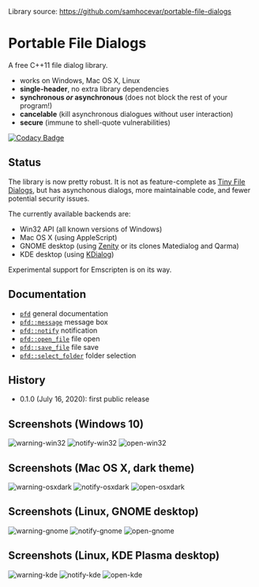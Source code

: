 Library source: https://github.com/samhocevar/portable-file-dialogs

# Portable File Dialogs

A free C++11 file dialog library.

-   works on Windows, Mac OS X, Linux
-   **single-header**, no extra library dependencies
-   **synchronous *or* asynchronous** (does not block the rest of your program!)
-   **cancelable** (kill asynchronous dialogues without user interaction)
-   **secure** (immune to shell-quote vulnerabilities)

[![Codacy Badge](https://app.codacy.com/project/badge/Grade/a25d3fd6959a4333871f630ac70b6e09)](https://www.codacy.com/manual/samhocevar/portable-file-dialogs?utm_source=github.com&amp;utm_medium=referral&amp;utm_content=samhocevar/portable-file-dialogs&amp;utm_campaign=Badge_Grade)

## Status

The library is now pretty robust. It is not as feature-complete as
[Tiny File Dialogs](https://sourceforge.net/projects/tinyfiledialogs/),
but has asynchonous dialogs, more maintainable code, and fewer potential
security issues.

The currently available backends are:

-   Win32 API (all known versions of Windows)
-   Mac OS X (using AppleScript)
-   GNOME desktop (using [Zenity](https://en.wikipedia.org/wiki/Zenity) or its clones Matedialog and Qarma)
-   KDE desktop (using [KDialog](https://github.com/KDE/kdialog))

Experimental support for Emscripten is on its way.

## Documentation

-   [`pfd`](doc/pfd.md) general documentation
-   [`pfd::message`](doc/message.md) message box
-   [`pfd::notify`](doc/notify.md) notification
-   [`pfd::open_file`](doc/open_file.md) file open
-   [`pfd::save_file`](doc/save_file.md) file save
-   [`pfd::select_folder`](doc/select_folder.md) folder selection

## History

-   0.1.0 (July 16, 2020): first public release

## Screenshots (Windows 10)

![warning-win32](https://user-images.githubusercontent.com/245089/47136607-76919a00-d2b4-11e8-8f42-e2d62c4f9570.png)
![notify-win32](https://user-images.githubusercontent.com/245089/47142453-2ff76c00-d2c3-11e8-871a-1a110ac91eb2.png)
![open-win32](https://user-images.githubusercontent.com/245089/47155865-0f8cd900-d2e6-11e8-8041-1e20b6f77dee.png)

## Screenshots (Mac OS X, dark theme)

![warning-osxdark](https://user-images.githubusercontent.com/245089/56053001-22dba700-5d53-11e9-8233-ca7a2c58188d.png)
![notify-osxdark](https://user-images.githubusercontent.com/245089/56053188-bc0abd80-5d53-11e9-8298-68aa96315c6c.png)
![open-osxdark](https://user-images.githubusercontent.com/245089/56053378-39363280-5d54-11e9-9583-9f1c978fa0db.png)

## Screenshots (Linux, GNOME desktop)

![warning-gnome](https://user-images.githubusercontent.com/245089/47136608-772a3080-d2b4-11e8-9e1d-60a7e743e908.png)
![notify-gnome](https://user-images.githubusercontent.com/245089/47142455-30900280-d2c3-11e8-8b76-ea16c7e502d4.png)
![open-gnome](https://user-images.githubusercontent.com/245089/47155867-0f8cd900-d2e6-11e8-93af-275636491ec4.png)

## Screenshots (Linux, KDE Plasma desktop)

![warning-kde](https://user-images.githubusercontent.com/245089/47149255-4dcccd00-d2d3-11e8-84c9-f85612784680.png)
![notify-kde](https://user-images.githubusercontent.com/245089/47149206-27a72d00-d2d3-11e8-8f1b-96e462f08c2b.png)
![open-kde](https://user-images.githubusercontent.com/245089/47155866-0f8cd900-d2e6-11e8-8006-f14b948afc55.png)
